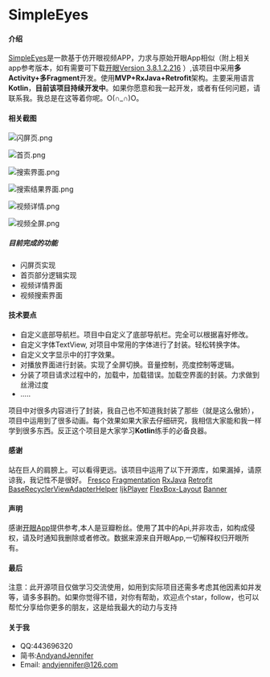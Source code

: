 # SimpleEyes
#### 介绍
[SimpleEyes](https://github.com/AndyJennifer/SimpleEyes)是一款基于仿开眼视频APP，力求与原始开眼App相似（附上相关app参考版本，如有需要可下载[开眼Version 3.8.1.2.216](https://pan.baidu.com/s/1xWR4fz9bXL4gH-KkQVX-RA) ）,该项目中采用**多Activity+多Fragment**开发。使用**MVP+RxJava+Retrofit**架构。主要采用语言**Kotlin**，**目前该项目持续开发中**。如果你愿意和我一起开发，或者有任何问题，请联系我。我总是在这等着你呢。O(∩_∩)O。

#### 相关截图

![闪屏页.png](https://upload-images.jianshu.io/upload_images/2824145-b38796e75822e9d8.png?imageMogr2/auto-orient/strip%7CimageView2/2/w/1240)


![首页.png](https://upload-images.jianshu.io/upload_images/2824145-35e2de15d95ca3e1.png?imageMogr2/auto-orient/strip%7CimageView2/2/w/1240)


![搜索界面.png](https://upload-images.jianshu.io/upload_images/2824145-fa9758b494ffe6ed.png?imageMogr2/auto-orient/strip%7CimageView2/2/w/1240)


![搜索结果界面.png](https://upload-images.jianshu.io/upload_images/2824145-213decd1702aaf20.png?imageMogr2/auto-orient/strip%7CimageView2/2/w/1240)



![视频详情.png](https://upload-images.jianshu.io/upload_images/2824145-97902b63822b7639.png?imageMogr2/auto-orient/strip%7CimageView2/2/w/1240)

![视频全屏.png](https://upload-images.jianshu.io/upload_images/2824145-42b406955b3d6158.png?imageMogr2/auto-orient/strip%7CimageView2/2/w/1240)



##### 目前完成的功能
- 闪屏页实现
- 首页部分逻辑实现
- 视频详情界面
- 视频搜索界面

#### 技术要点
- 自定义底部导航栏。项目中自定义了底部导航栏。完全可以根据喜好修改。
- 自定义字体TextView, 对项目中常用的字体进行了封装。轻松转换字体。
- 自定义文字显示中的打字效果。
- 对播放界面进行封装。实现了全屏切换。音量控制，亮度控制等逻辑。
- 分装了项目请求过程中的，加载中，加载错误。加载空界面的封装。力求做到丝滑过度
- .....

项目中对很多内容进行了封装，我自己也不知道我封装了那些（就是这么傲娇），项目中运用到了很多动画。每个效果如果大家去仔细研究，我相信大家能和我一样学到很多东西。反正这个项目是大家学习**Kotlin**练手的必备良器。

#### 感谢
站在巨人的肩膀上。可以看得更远。该项目中运用了以下开源库，如果漏掉，请原谅我，我记性不是很好。
[Fresco](https://github.com/facebook/fresco)
[Fragmentation](https://github.com/YoKeyword/Fragmentation)
[RxJava](https://github.com/ReactiveX/RxJava)
[Retrofit](https://github.com/square/retrofit)
[BaseRecyclerViewAdapterHelper](https://github.com/CymChad/BaseRecyclerViewAdapterHelper)
[IjkPlayer](https://github.com/Bilibili/ijkplayer)
[FlexBox-Layout](https://github.com/google/flexbox-layout)
[Banner](https://github.com/youth5201314/banner)

#### 声明
感谢[开眼App](http://www.kaiyanapp.com)提供参考,本人是豆瓣粉丝。使用了其中的Api,并非攻击，如构成侵权，请及时通知我删除或者修改。数据来源来自开眼App,一切解释权归开眼所有。

#### 最后
注意：此开源项目仅做学习交流使用，如用到实际项目还需多考虑其他因素如并发等，请多多斟酌。如果你觉得不错，对你有帮助，欢迎点个star，follow，也可以帮忙分享给你更多的朋友，这是给我最大的动力与支持

#### 关于我
- QQ:443696320
- 简书:[AndyandJennifer](https://www.jianshu.com/users/921c778fb5e1/timeline)
- Email: [andyjennifer@126.com](andyjennifer@126.com)

